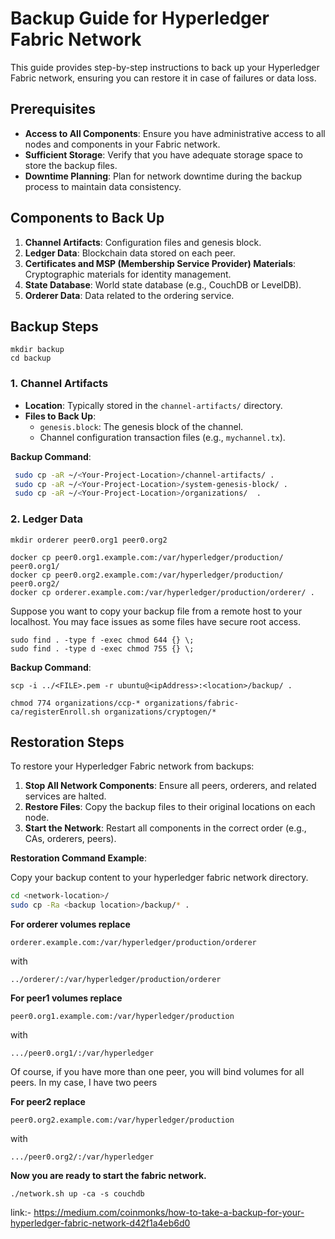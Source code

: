 # Backup Guide for Hyperledger Fabric Network 

This guide provides step-by-step instructions to back up your Hyperledger Fabric network, ensuring you can restore it in case of failures or data loss.

## Prerequisites

- **Access to All Components**: Ensure you have administrative access to all nodes and components in your Fabric network.
- **Sufficient Storage**: Verify that you have adequate storage space to store the backup files.
- **Downtime Planning**: Plan for network downtime during the backup process to maintain data consistency.

## Components to Back Up

1. **Channel Artifacts**: Configuration files and genesis block.
2. **Ledger Data**: Blockchain data stored on each peer.
3. **Certificates and MSP (Membership Service Provider) Materials**: Cryptographic materials for identity management.
4. **State Database**: World state database (e.g., CouchDB or LevelDB).
5. **Orderer Data**: Data related to the ordering service.

## Backup Steps

```
mkdir backup
cd backup
```

### 1. Channel Artifacts

- **Location**: Typically stored in the `channel-artifacts/` directory.
- **Files to Back Up**:
  - `genesis.block`: The genesis block of the channel.
  - Channel configuration transaction files (e.g., `mychannel.tx`).

**Backup Command**:
```bash
 sudo cp -aR ~/<Your-Project-Location>/channel-artifacts/ .
 sudo cp -aR ~/<Your-Project-Location>/system-genesis-block/ .
 sudo cp -aR ~/<Your-Project-Location>/organizations/  .
```

### 2. Ledger Data
```
mkdir orderer peer0.org1 peer0.org2

docker cp peer0.org1.example.com:/var/hyperledger/production/ peer0.org1/
docker cp peer0.org2.example.com:/var/hyperledger/production/ peer0.org2/
docker cp orderer.example.com:/var/hyperledger/production/orderer/ .

```

Suppose you want to copy your backup file from a remote host to your localhost. You may face issues as some files have secure root access.

```
sudo find . -type f -exec chmod 644 {} \;
sudo find . -type d -exec chmod 755 {} \;
```

**Backup Command**:
```
scp -i ../<FILE>.pem -r ubuntu@<ipAddress>:<location>/backup/ .
```

```
chmod 774 organizations/ccp-* organizations/fabric-ca/registerEnroll.sh organizations/cryptogen/*
```

## Restoration Steps

To restore your Hyperledger Fabric network from backups:

1. **Stop All Network Components**: Ensure all peers, orderers, and related services are halted.
2. **Restore Files**: Copy the backup files to their original locations on each node.
3. **Start the Network**: Restart all components in the correct order (e.g., CAs, orderers, peers).

**Restoration Command Example**:

Copy your backup content to your hyperledger fabric network directory.

```bash
cd <network-location>/
sudo cp -Ra <backup location>/backup/* .
```

**For orderer volumes replace**
```
orderer.example.com:/var/hyperledger/production/orderer
```
with

```
../orderer/:/var/hyperledger/production/orderer
```

**For peer1 volumes replace**
```
peer0.org1.example.com:/var/hyperledger/production
```
with
```
.../peer0.org1/:/var/hyperledger
```



Of course, if you have more than one peer, you will bind volumes for all peers. In my case, I have two peers

**For peer2 replace**
```
peer0.org2.example.com:/var/hyperledger/production
```
with
```
.../peer0.org2/:/var/hyperledger
```


**Now you are ready to start the fabric network.**
```
./network.sh up -ca -s couchdb
```


link:- https://medium.com/coinmonks/how-to-take-a-backup-for-your-hyperledger-fabric-network-d42f1a4eb6d0
